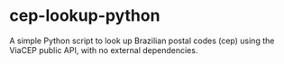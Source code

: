 # cep-lookup-python
A simple Python script to look up Brazilian postal codes (cep) using the ViaCEP public API, with no external dependencies.
